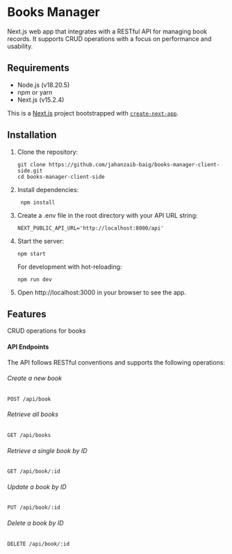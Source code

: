 # Books Manager

Next.js web app that integrates with a RESTful API for managing book records. It supports CRUD operations with a focus on performance and usability.

## Requirements

- Node.js (v18.20.5)
- npm or yarn
- Next.js (v15.2.4)

This is a [Next.js](https://nextjs.org) project bootstrapped with [`create-next-app`](https://nextjs.org/docs/app/api-reference/cli/create-next-app).

## Installation

1. Clone the repository:

   ```
   git clone https://github.com/jahanzaib-baig/books-manager-client-side.git
   cd books-manager-client-side

   ```

2. Install dependencies:

   ```
    npm install

   ```

3. Create a .env file in the root directory with your API URL string:

   ```
   NEXT_PUBLIC_API_URL='http://localhost:8000/api'
   ```

4. Start the server:

   ```
   npm start
   ```

   For development with hot-reloading:

   ```
   npm run dev
   ```

5. Open http://localhost:3000 in your browser to see the app.

## Features

CRUD operations for books

#### API Endpoints

The API follows RESTful conventions and supports the following operations:

###### Create a new book

    POST /api/book

###### Retrieve all books

    GET /api/books

###### Retrieve a single book by ID

    GET /api/book/:id

###### Update a book by ID

    PUT /api/book/:id

###### Delete a book by ID

    DELETE /api/book/:id
